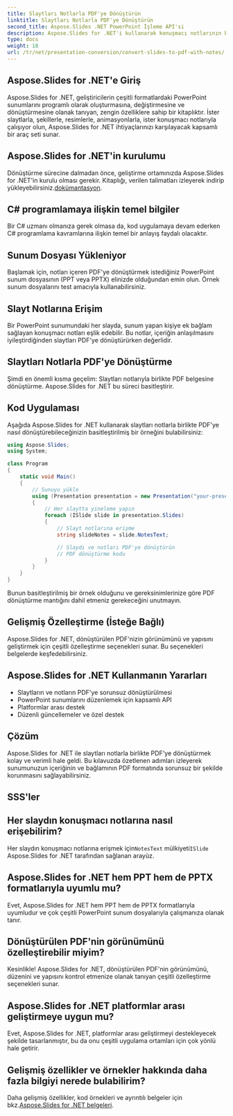 ```yaml
---
title: Slaytları Notlarla PDF'ye Dönüştürün
linktitle: Slaytları Notlarla PDF'ye Dönüştürün
second_title: Aspose.Slides .NET PowerPoint İşleme API'si
description: Aspose.Slides for .NET'i kullanarak konuşmacı notlarının bulunduğu sunum slaytlarını zahmetsizce PDF'ye dönüştürün. İçeriği ve bağlamı sorunsuz bir şekilde koruyun.
type: docs
weight: 18
url: /tr/net/presentation-conversion/convert-slides-to-pdf-with-notes/
---
```


## Aspose.Slides for .NET'e Giriş

Aspose.Slides for .NET, geliştiricilerin çeşitli formatlardaki PowerPoint sunumlarını programlı olarak oluşturmasına, değiştirmesine ve dönüştürmesine olanak tanıyan, zengin özelliklere sahip bir kitaplıktır. İster slaytlarla, şekillerle, resimlerle, animasyonlarla, ister konuşmacı notlarıyla çalışıyor olun, Aspose.Slides for .NET ihtiyaçlarınızı karşılayacak kapsamlı bir araç seti sunar.

## Aspose.Slides for .NET'in kurulumu

Dönüştürme sürecine dalmadan önce, geliştirme ortamınızda Aspose.Slides for .NET'in kurulu olması gerekir. Kitaplığı, verilen talimatları izleyerek indirip yükleyebilirsiniz.[dokümantasyon](https://releases.aspose.com/email/net/).

## C# programlamaya ilişkin temel bilgiler

Bir C# uzmanı olmanıza gerek olmasa da, kod uygulamaya devam ederken C# programlama kavramlarına ilişkin temel bir anlayış faydalı olacaktır.

## Sunum Dosyası Yükleniyor

Başlamak için, notları içeren PDF'ye dönüştürmek istediğiniz PowerPoint sunum dosyasının (PPT veya PPTX) elinizde olduğundan emin olun. Örnek sunum dosyalarını test amacıyla kullanabilirsiniz.

## Slayt Notlarına Erişim

Bir PowerPoint sunumundaki her slayda, sunum yapan kişiye ek bağlam sağlayan konuşmacı notları eşlik edebilir. Bu notlar, içeriğin anlaşılmasını iyileştirdiğinden slaytları PDF'ye dönüştürürken değerlidir.

## Slaytları Notlarla PDF'ye Dönüştürme

Şimdi en önemli kısma geçelim: Slaytları notlarıyla birlikte PDF belgesine dönüştürme. Aspose.Slides for .NET bu süreci basitleştirir.

## Kod Uygulaması

Aşağıda Aspose.Slides for .NET kullanarak slaytları notlarla birlikte PDF'ye nasıl dönüştürebileceğinizin basitleştirilmiş bir örneğini bulabilirsiniz:

```csharp
using Aspose.Slides;
using System;

class Program
{
    static void Main()
    {
        // Sunuyu yükle
        using (Presentation presentation = new Presentation("your-presentation.pptx"))
        {
            // Her slaytta yineleme yapın
            foreach (ISlide slide in presentation.Slides)
            {
                // Slayt notlarına erişme
                string slideNotes = slide.NotesText;

                // Slaydı ve notları PDF'ye dönüştürün
                // PDF dönüştürme kodu
            }
        }
    }
}
```

Bunun basitleştirilmiş bir örnek olduğunu ve gereksinimlerinize göre PDF dönüştürme mantığını dahil etmeniz gerekeceğini unutmayın.

## Gelişmiş Özelleştirme (İsteğe Bağlı)

Aspose.Slides for .NET, dönüştürülen PDF'nizin görünümünü ve yapısını geliştirmek için çeşitli özelleştirme seçenekleri sunar. Bu seçenekleri belgelerde keşfedebilirsiniz.

## Aspose.Slides for .NET Kullanmanın Yararları

- Slaytların ve notların PDF'ye sorunsuz dönüştürülmesi
- PowerPoint sunumlarını düzenlemek için kapsamlı API
- Platformlar arası destek
- Düzenli güncellemeler ve özel destek

## Çözüm

Aspose.Slides for .NET ile slaytları notlarla birlikte PDF'ye dönüştürmek kolay ve verimli hale geldi. Bu kılavuzda özetlenen adımları izleyerek sunumunuzun içeriğinin ve bağlamının PDF formatında sorunsuz bir şekilde korunmasını sağlayabilirsiniz.

## SSS'ler

## Her slaydın konuşmacı notlarına nasıl erişebilirim?

 Her slaydın konuşmacı notlarına erişmek için`NotesText` mülkiyeti`ISlide` Aspose.Slides for .NET tarafından sağlanan arayüz.

## Aspose.Slides for .NET hem PPT hem de PPTX formatlarıyla uyumlu mu?

Evet, Aspose.Slides for .NET hem PPT hem de PPTX formatlarıyla uyumludur ve çok çeşitli PowerPoint sunum dosyalarıyla çalışmanıza olanak tanır.

## Dönüştürülen PDF'nin görünümünü özelleştirebilir miyim?

Kesinlikle! Aspose.Slides for .NET, dönüştürülen PDF'nin görünümünü, düzenini ve yapısını kontrol etmenize olanak tanıyan çeşitli özelleştirme seçenekleri sunar.

## Aspose.Slides for .NET platformlar arası geliştirmeye uygun mu?

Evet, Aspose.Slides for .NET, platformlar arası geliştirmeyi destekleyecek şekilde tasarlanmıştır, bu da onu çeşitli uygulama ortamları için çok yönlü hale getirir.

## Gelişmiş özellikler ve örnekler hakkında daha fazla bilgiyi nerede bulabilirim?

 Daha gelişmiş özellikler, kod örnekleri ve ayrıntılı belgeler için bkz.[Aspose.Slides for .NET belgeleri](https://reference.aspose.com/slides/net/).
